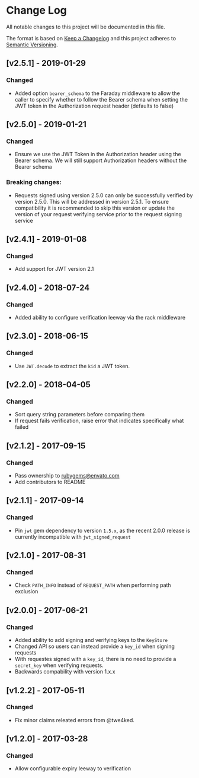 # Change Log
All notable changes to this project will be documented in this file.

The format is based on [Keep a Changelog](http://keepachangelog.com/)
and this project adheres to [Semantic Versioning](http://semver.org/).

## [v2.5.1] - 2019-01-29

### Changed
- Added option `bearer_schema` to the Faraday middleware to allow the caller to specify whether to follow the Bearer schema when setting the JWT token in the Authorization request header (defaults to false)

## [v2.5.0] - 2019-01-21

### Changed

- Ensure we use the JWT Token in the Authorization header using the Bearer schema. We will still support Authorization headers without the Bearer schema

### Breaking changes:
- Requests signed using version 2.5.0 can only be successfully verified by version 2.5.0. This will be addressed in version 2.5.1. To ensure compatibility it is recommended to skip this version or update the version of your request verifying service prior to the request signing service

## [v2.4.1] - 2019-01-08
### Changed
- Add support for JWT version 2.1

## [v2.4.0] - 2018-07-24
### Changed
- Added ability to configure verification leeway via the rack middleware

## [v2.3.0] - 2018-06-15
### Changed
- Use `JWT.decode` to extract the `kid` a JWT token.

## [v2.2.0] - 2018-04-05
### Changed
- Sort query string parameters before comparing them
- If request fails verification, raise error that indicates specifically what failed

## [v2.1.2] - 2017-09-15
### Changed
- Pass ownership to rubygems@envato.com
- Add contributors to README

## [v2.1.1] - 2017-09-14
### Changed
- Pin `jwt` gem dependency to version `1.5.x`, as the recent 2.0.0 release is currently incompatible with `jwt_signed_request`

## [v2.1.0] - 2017-08-31
### Changed
- Check `PATH_INFO` instead of `REQUEST_PATH` when performing path exclusion

## [v2.0.0] - 2017-06-21
### Changed
- Added ability to add signing and verifying keys to the `KeyStore`
- Changed API so users can instead provide a `key_id` when signing requests
- With requestes signed with a `key_id`, there is no need to provide a `secret_key` when verifying requests.
- Backwards compability with version 1.x.x

## [v1.2.2] - 2017-05-11
### Changed
- Fix minor claims releated errors from @twe4ked.

## [v1.2.0] - 2017-03-28
### Changed
- Allow configurable expiry leeway to verification
